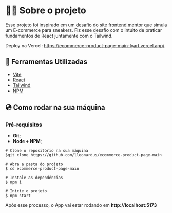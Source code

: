 # 👨‍💻‍ Sobre o projeto

Esse projeto foi inspirado em um <a href="https://www.frontendmentor.io/challenges/ecommerce-product-page-UPsZ9MJp6" target="_blank">desafio</a>
do site <a href="https://www.frontendmentor.io" target="_blank">frontend mentor</a> que simula um E-commerce para sneakers.
Fiz esse desafio com o intuito de praticar fundamentos de React juntamente com o Tailwind.

Deploy na Vercel: https://ecommerce-product-page-main-lyart.vercel.app/

## 🧰 Ferramentas Utilizadas

- <a href="https://vitejs.dev/" target="_blank">Vite</a>
- <a href="https://react.dev/" target="_blank">React</a>
- <a href="https://tailwindcss.com/" target="_blank">Tailwind</a>
- <a href="https://docs.npmjs.com/downloading-and-installing-node-js-and-npm" target="_blank">NPM</a>

## 💿 Como rodar na sua máquina

### Pré-requisitos

- **Git**;
- **Node + NPM**;

```shell
# Clone o repositório na sua máquina
$git clone https://github.com/lleonardus/ecommerce-product-page-main

# Abra a pasta do projeto
$ cd ecommerce-product-page-main

# Instale as dependências
$ npm i

# Inicie o projeto
$ npm start
```

Após esse processo, o App vai estar rodando em **http://localhost:5173**
